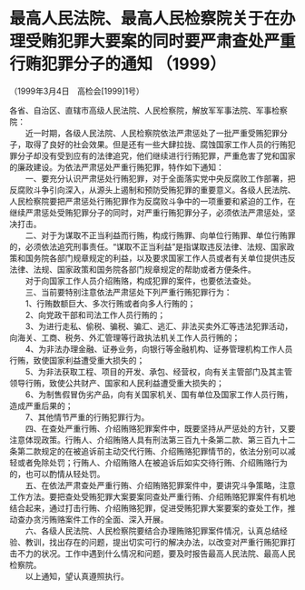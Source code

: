 # 最高人民法院、最高人民检察院关于在办理受贿犯罪大要案的同时要严肃查处严重行贿犯罪分子的通知 （1999）

 

（1999年3月4日　高检会\[1999\]1号）


各省、自治区、直辖市高级人民法院、人民检察院，解放军军事法院、军事检察院：  
　　近一时期，各级人民法院、人民检察院依法严肃惩处了一批严重受贿犯罪分子，取得了良好的社会效果。但是还有一些大肆拉拢、腐蚀国家工作人员的行贿犯罪分子却没有受到应有的法律追究，他们继续进行行贿犯罪，严重危害了党和国家的廉政建设。为依法严肃惩处严重行贿犯罪，特作如下通知：  
　　一、要充分认识严肃惩处行贿犯罪，对于全面落实党中央反腐败工作部署，把反腐败斗争引向深入，从源头上遏制和预防受贿犯罪的重要意义。各级人民法院、人民检察院要把严肃惩处行贿犯罪作为反腐败斗争中的一项重要和紧迫的工作，在继续严肃惩处受贿犯罪分子的同时，对严重行贿犯罪分子，必须依法严肃惩处，坚决打击。  
　　二、对于为谋取不正当利益而行贿，构成行贿罪、向单位行贿罪、单位行贿罪的，必须依法追究刑事责任。“谋取不正当利益”是指谋取违反法律、法规、国家政策和国务院各部门规章规定的利益，以及要求国家工作人员或者有关单位提供违反法律、法规、国家政策和国务院各部门规章规定的帮助或者方便条件。  
　　对于向国家工作人员介绍贿赂，构成犯罪的案件，也要依法查处。  
　　三、当前要特别注意依法严肃惩处下列严重行贿犯罪行为：  
　　1、行贿数额巨大、多次行贿或者向多人行贿的；  
　　2、向党政干部和司法工作人员行贿的；  
　　3、为进行走私、偷税、骗税、骗汇、逃汇、非法买卖外汇等违法犯罪活动，向海关、工商、税务、外汇管理等行政执法机关工作人员行贿的；  
　　4、为非法办理金融、证券业务，向银行等金融机构、证券管理机构工作人员行贿，致使国家利益遭受重大损失的；  
　　5、为非法获取工程、项目的开发、承包、经营权，向有关主管部门及其主管领导行贿，致使公共财产、国家和人民利益遭受重大损失的；  
　　6、为制售假冒伪劣产品，向有关国家机关、国有单位及国家工作人员行贿，造成严重后果的；  
　　7、其他情节严重的行贿犯罪行为。  
　　四、在查处严重行贿、介绍贿赂犯罪案件中，既要坚持从严惩处的方针，又要注意体现政策。行贿人、介绍贿赂人具有刑法第三百九十条第二款、第三百九十二条第二款规定的在被追诉前主动交代行贿、介绍贿赂犯罪情节的，依法分别可以减轻或者免除处罚；行贿人、介绍贿赂人在被追诉后如实交待行贿、介绍贿赂行为的，也可以酌情从轻处罚。  
　　五、在依法严肃查处严重行贿、介绍贿赂犯罪案件中，要讲究斗争策略，注意工作方法。要把查处受贿犯罪大案要案同查处严重行贿、介绍贿赂犯罪案件有机地结合起来，通过打击行贿、介绍贿赂犯罪，促进受贿犯罪大案要案的查处工作，推动查办贪污贿赂案件工作的全面、深入开展。  
　　六、各级人民法院、人民检察院要结合办理贿赂犯罪案件情况，认真总结经验、教训，找出存在的问题，提出切实可行的解决办法，以改变对严重行贿犯罪打击不力的状况。工作中遇到什么情况和问题，要及时报告最高人民法院、最高人民检察院。  
　　以上通知，望认真遵照执行。
